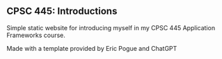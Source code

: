## CPSC 445: Introductions

Simple static website for introducing myself in my CPSC 445 Application Frameworks course.   
   
Made with a template provided by Eric Pogue and ChatGPT
